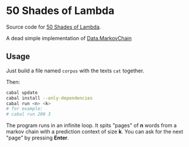 50 Shades of Lambda
===================

Source code for [50 Shades of Lambda](http://50shadesoflambda.tumblr.com/).

A dead simple implementation of [Data.MarkovChain](https://hackage.haskell.org/package/markov-chain)

## Usage

Just build a file named `corpus` with the texts `cat` together.

Then:

```bash
cabal update
cabal install --only-dependencies
cabal run <n> <k>
# for example:
# cabal run 200 3
```

The program runs in an infinite loop. It spits "pages" of **n** words
from a markov chain with a prediction context of size **k**.
You can ask for the next "page" by pressing **Enter**.
